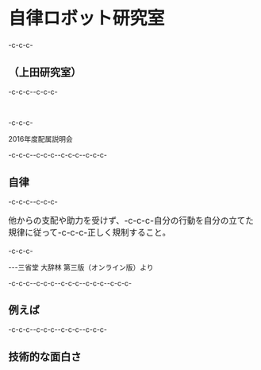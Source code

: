 <h1 style="font-size:250%">自律ロボット研究室</h1>-c-c-c-<h2>（上田研究室） </h2>-c-c-c--c-c-c-<p>&nbsp;</p>-c-c-c-<p>2016年度配属説明会</p>-c-c-c--c-c-c-<!--nextpage-->-c-c-c--c-c-c-<h2>自律</h2>-c-c-c--c-c-c-<p style="font-size:120%">他からの支配や助力を受けず、-c-c-c-自分の行動を自分の立てた規律に従って-c-c-c-正しく規制すること。 </p>-c-c-c-<p>---三省堂 大辞林 第三版（オンライン版）より</p>-c-c-c--c-c-c--c-c-c-<!--nextpage-->-c-c-c--c-c-c-<h2>例えば</h2>-c-c-c--c-c-c-<!--nextpage-->-c-c-c--c-c-c-<h2>技術的な面白さ</h2>
